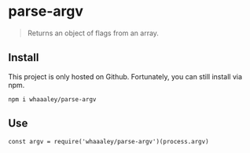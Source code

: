 
# parse-argv

> Returns an object of flags from an array.

## Install

This project is only hosted on Github. Fortunately, you can still install via npm.

```
npm i whaaaley/parse-argv
```

## Use

```
const argv = require('whaaaley/parse-argv')(process.argv)
```
